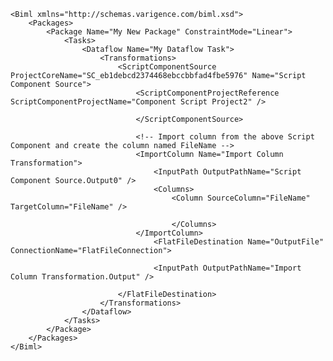 	<Biml xmlns="http://schemas.varigence.com/biml.xsd">	    
		<Packages>	        
			<Package Name="My New Package" ConstraintMode="Linear">	            
				<Tasks>			                
					<Dataflow Name="My Dataflow Task">	                    
						<Transformations>							
							<ScriptComponentSource ProjectCoreName="SC_eb1debcd2374468ebccbbfad4fbe5976" Name="Script Component Source">								
								<ScriptComponentProjectReference ScriptComponentProjectName="Component Script Project2" />							
								
                                </ScriptComponentSource>	
								
								<!-- Import column from the above Script Component and create the column named FileName -->							
								<ImportColumn Name="Import Column Transformation">								
									<InputPath OutputPathName="Script Component Source.Output0" />								
									<Columns>									
										<Column SourceColumn="FileName" TargetColumn="FileName" />								
										
                                        </Columns>							
								</ImportColumn>							
									<FlatFileDestination Name="OutputFile" ConnectionName="FlatFileConnection">							
											
									<InputPath OutputPathName="Import Column Transformation.Output" />						
											
							</FlatFileDestination>	             
						</Transformations>	               
					</Dataflow>	  
				</Tasks>	  
			</Package>	   
		</Packages>	
	</Biml>
